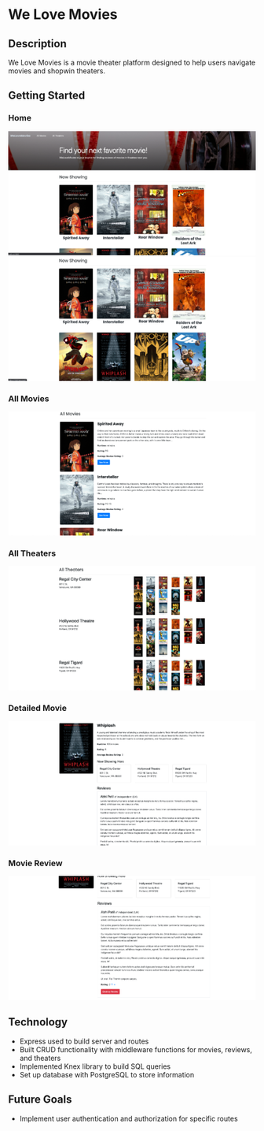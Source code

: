 # We Love Movies

## Description

We Love Movies is a movie theater platform designed to help users navigate movies and shopwin theaters.

## Getting Started

### Home
![Image of Home Page](./images/home.png)
![Image of Home Page](./images/home-2.png)

### All Movies
![All Movies](./images/all-movies.png)

### All Theaters
![All Movies](./images/all-theaters.png)

### Detailed Movie
![Detailed Movie Listing](./images/detailed-movie.png)

### Movie Review
![Movie Review](./images/delete-review.png)

## Technology

- Express used to build server and routes
- Built CRUD functionality with middleware functions for movies, reviews, and theaters
- Implemented Knex library to build SQL queries
- Set up database with PostgreSQL to store information

## Future Goals

- Implement user authentication and authorization for specific routes
